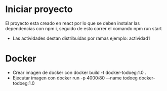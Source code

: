 # Iniciar proyecto

El proyecto esta creado en react por lo que se deben instalar las dependencias con npm i, seguido de esto correr el comando npm run start

- Las actividades destan distribuidas por ramas ejemplo: actividad1

# Docker

- Crear imagen de docker con 
    docker build -t docker-todoeg:1.0 .
- Ejecutar imagen con 
    docker run -p 4000:80 --name todoeg docker-todoeg:1.0
